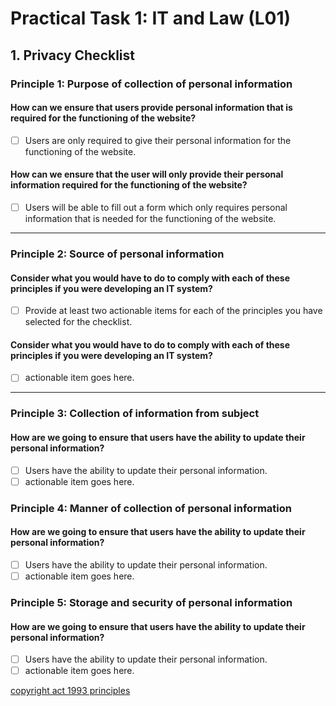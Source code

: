 # Practical Task 1: IT and Law (L01)

## 1. Privacy Checklist

### Principle 1: Purpose of collection of personal information

#### How can we ensure that users provide personal information that is required for the functioning of the website?
- [ ] Users are <!-- -only --> only required to give their personal information for the functioning of the website.

#### How can we ensure that the user will only provide their personal information required for the functioning of the website?
- [ ] Users will be able to fill out a form which only requires personal information that is needed for the functioning of the website.

****

### Principle 2: Source of personal information

#### Consider what you would have to do to comply with each of these principles if you were developing an IT system?
- [ ] Provide at least two actionable items for each of the principles you have selected for the checklist. <!-- could be a checklist inception-->

#### Consider what you would have to do to comply with each of these principles if you were developing an IT system?
- [ ] actionable item goes here. <!--Good start keep going -->

****

### Principle 3: Collection of information from subject
 
#### How are we going to ensure that users have the ability to update their personal information?
- [ ] Users have the ability to update their personal information.
- [ ] actionable item goes here.

### Principle 4: Manner of collection of personal information

#### How are we going to ensure that users have the ability to update their personal information?
- [ ] Users have the ability to update their personal information. 
- [ ] actionable item goes here.

### Principle 5: Storage and security of personal information

#### How are we going to ensure that users have the ability to update their personal information? 
- [ ] Users have the ability to update their personal information. 
- [ ] actionable item goes here.

[copyright act 1993 principles](https://www.legislation.govt.nz/act/public/1993/0028/latest/DLM297038.html)
